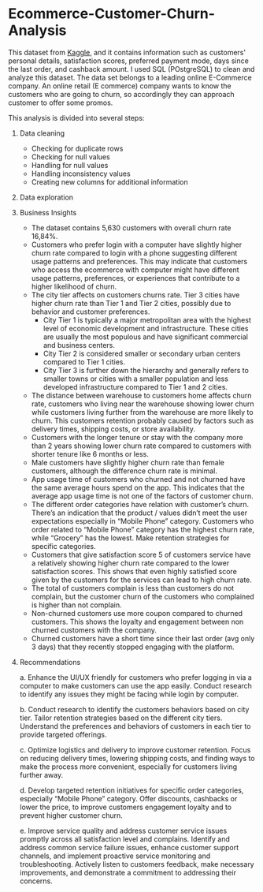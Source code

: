 # Ecommerce-Customer-Churn-Analysis

This dataset from [Kaggle](https://www.kaggle.com/datasets/ankitverma2010/ecommerce-customer-churn-analysis-and-prediction?sort=most-comments), and it contains information such as customers' personal details, satisfaction scores, preferred payment mode, days since the last order, and cashback amount. I used SQL (POstgreSQL) to clean and analyze this dataset.
The data set belongs to a leading online E-Commerce company. An online retail (E commerce) company wants to know the customers who are going to churn, so accordingly they can approach customer to offer some promos.

This analysis is divided into several steps: 
1. Data cleaning
   - Checking for duplicate rows
   - Checking for null values
   - Handling for null values
   - Handling inconsistency values
   - Creating new columns for additional information
3. Data exploration
4. Business Insights
   - The dataset contains 5,630 customers with overall churn rate 16,84%.
   - Customers who prefer login with a computer have slightly higher churn rate compared to login with a phone suggesting different usage patterns and preferences. This may indicate that customers who access the ecommerce with computer might have different usage patterns, preferences, or experiences that contribute to a higher likelihood of churn.
   - The city tier affects on customers churns rate. Tier 3 cities have higher churn rate than Tier 1 and Tier 2 cities, possibly due to behavior and customer preferences.
     - City Tier 1 is typically a major metropolitan area with the highest level of economic development and infrastructure. These cities are usually the most populous and have significant commercial and business centers.
     - City Tier 2 is considered smaller or secondary urban centers compared to Tier 1 cities.
     - City Tier 3 is further down the hierarchy and generally refers to smaller towns or cities with a smaller population and less developed infrastructure compared to Tier 1 and 2 cities.
   - The distance between warehouse to customers home affects churn rate, customers who living near the warehouse showing lower churn while customers living further from the warehouse are more likely to churn. This customers retention probably caused by factors such as delivery times, shipping costs, or store availability.
   - Customers with the longer tenure or stay with the company more than 2 years showing lower churn rate compared to customers with shorter tenure like 6 months or less.
   - Male customers have slightly higher churn rate than female customers, although the difference churn rate is minimal.
   - App usage time of customers who churned and not churned have the same average hours spend on the app. This indicates that the average app usage time is not one of the factors of customer churn.
   - The different order categories have relation with customer’s churn. There’s an indication that the product / values didn’t meet the user expectations especially in “Mobile Phone” category. Customers who order related to “Mobile Phone” category has the highest churn rate, while “Grocery” has the lowest. Make retention strategies for specific categories.
   - Customers that give satisfaction score 5 of customers service have a relatively showing higher churn rate compared to the lower satisfaction scores. This shows that even highly satisfied score given by the customers for the services can lead to high churn rate.
   - The total of customers complain is less than customers do not complain, but the customer churn of the customers who complained is higher than not complain.
   - Non-churned customers use more coupon compared to churned customers. This shows the loyalty and engagement between non churned customers with the company.
   - Churned customers have a short time since their last order (avg only 3 days) that they recently stopped engaging with the platform.
5. Recommendations

   a. Enhance the UI/UX friendly for customers who prefer logging in via a computer to make customers can use the app easily. Conduct research to identify any issues they might be facing while login by computer.

   b. Conduct research to identify the customers behaviors based on city tier. Tailor retention strategies based on the different city tiers. Understand the preferences and behaviors of customers in each tier to provide targeted offerings.

    c. Optimize logistics and delivery to improve customer retention. Focus on reducing delivery times, lowering shipping costs, and finding ways to make the process more convenient, especially for customers living further away.

    d. Develop targeted retention initiatives for specific order categories, especially “Mobile Phone” category. Offer discounts, cashbacks or lower the price, to improve customers engagement loyalty and to prevent higher customer churn.

    e. Improve service quality and address customer service issues promptly across all satisfaction level and complains. Identify and address common service failure issues, enhance customer support channels, and implement proactive service monitoring and troubleshooting. Actively listen to customers feedback, make necessary improvements, and demonstrate a commitment to addressing their concerns.


